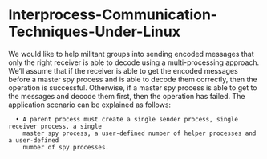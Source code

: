 # Interprocess-Communication-Techniques-Under-Linux
We would like to help militant groups into sending encoded messages that only the right
receiver is able to decode using a multi-processing approach. We’ll assume that if the
receiver is able to get the encoded messages before a master spy process and is able to
decode them correctly, then the operation is successful. Otherwise, if a master spy process
is able to get to the messages and decode them first, then the operation has failed.
The application scenario can be explained as follows:

      • A parent process must create a single sender process, single receiver process, a single
        master spy process, a user-defined number of helper processes and a user-defined
        number of spy processes.
